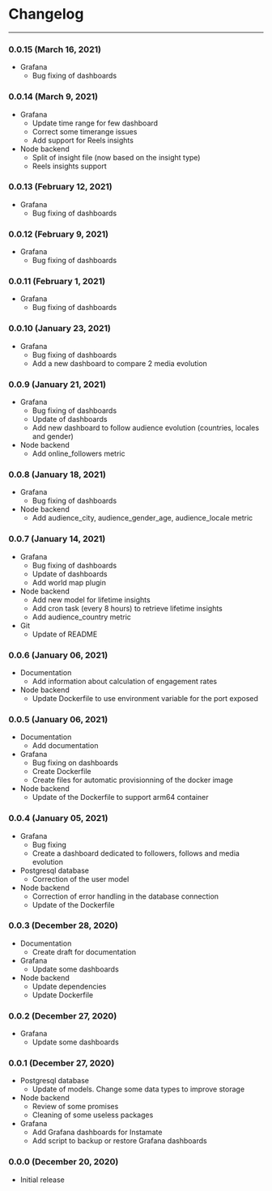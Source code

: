 # Changelog
---------

### 0.0.15 (March 16, 2021)
- Grafana
  - Bug fixing of dashboards

### 0.0.14 (March 9, 2021)
- Grafana
  - Update time range for few dashboard
  - Correct some timerange issues
  - Add support for Reels insights
- Node backend
  - Split of insight file (now based on the insight type)
  - Reels insights support

### 0.0.13 (February 12, 2021)
- Grafana
  - Bug fixing of dashboards

### 0.0.12 (February 9, 2021)
- Grafana
  - Bug fixing of dashboards

### 0.0.11 (February 1, 2021)
- Grafana
  - Bug fixing of dashboards

### 0.0.10 (January 23, 2021)
- Grafana
  - Bug fixing of dashboards
  - Add a new dashboard to compare 2 media evolution

### 0.0.9 (January 21, 2021)
- Grafana
  - Bug fixing of dashboards
  - Update of dashboards
  - Add new dashboard to follow audience evolution (countries, locales and gender)
- Node backend
  - Add online_followers metric

### 0.0.8 (January 18, 2021)
- Grafana
  - Bug fixing of dashboards
- Node backend
  - Add audience_city, audience_gender_age, audience_locale metric

### 0.0.7 (January 14, 2021)
- Grafana
  - Bug fixing of dashboards
  - Update of dashboards
  - Add world map plugin
- Node backend
  - Add new model for lifetime insights
  - Add cron task (every 8 hours) to retrieve lifetime insights
  - Add audience_country metric
- Git
  - Update of README

### 0.0.6 (January 06, 2021)
- Documentation
  - Add information about calculation of engagement rates
- Node backend
  - Update Dockerfile to use environment variable for the port exposed

### 0.0.5 (January 06, 2021)
- Documentation
  - Add documentation
- Grafana
  - Bug fixing on dashboards
  - Create Dockerfile
  - Create files for automatic provisionning of the docker image
- Node backend
  - Update of the Dockerfile to support arm64 container

### 0.0.4 (January 05, 2021)
- Grafana
  - Bug fixing
  - Create a dashboard dedicated to followers, follows and media evolution
- Postgresql database
  - Correction of the user model
- Node backend
  - Correction of error handling in the database connection
  - Update of the Dockerfile

### 0.0.3 (December 28, 2020)
- Documentation
  - Create draft for documentation
- Grafana
  - Update some dashboards
- Node backend
  - Update dependencies
  - Update Dockerfile

### 0.0.2 (December 27, 2020)
- Grafana
  - Update some dashboards

### 0.0.1 (December 27, 2020)
- Postgresql database
  - Update of models. Change some data types to improve storage
- Node backend
  - Review of some promises
  - Cleaning of some useless packages
- Grafana
  - Add Grafana dashboards for Instamate
  - Add script to backup or restore Grafana dashboards

### 0.0.0 (December 20, 2020)
- Initial release

